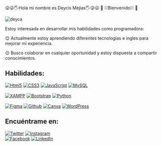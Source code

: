 
😜😜🖐Hola mi nombre es Deycis Mejias🖐😜😜
         👀 ❕❕❕Bienvenido❕❕❕ 👀


![deyca](https://user-images.githubusercontent.com/97744656/195995927-98f9ce75-f8d7-43bd-8cef-1545cd473673.png)






 Estoy interesada en desarrollar mis habilidades como programadora:

 😉 Actualmente estoy aprendiendo diferentes tecnologías e ingles  para mejorar mi experiencia.

 😉 Busco colaborar en cualquier oportunidad y estoy dispuesta a compartir conocimientos.

## Habilidades:
[![Html5](https://img.shields.io/badge/html-FA7343?style=for-the-badge&logo=html5&logoColor=white&labelColor=101010)]()
[![CSS3](https://img.shields.io/badge/css-0095D5?style=for-the-badge&logo=css3&logoColor=white&labelColor=101010)]()
[![JavaScript](https://img.shields.io/badge/JavaScript-F7DF1E?style=for-the-badge&logo=javascript&logoColor=white&labelColor=101010)]()
[![MySQL](https://img.shields.io/badge/MySQL-4479A1?style=for-the-badge&logo=mysql&logoColor=white&labelColor=101010)]()
</br>
</br>
[![XAMPP](https://img.shields.io/badge/xampp-FF8C00?style=for-the-badge&logo=xampp&logoColor=white&labelColor=101010)]()
[![Bootstrap](https://img.shields.io/badge/bootstrap-9400D3?style=for-the-badge&logo=bootstrap&logoColor=white&labelColor=101010)]()
[![Python](https://img.shields.io/badge/python-FFFAF0?style=for-the-badge&logo=python&logoColor=white&labelColor=101010)]()
</br>
</br>
[![Figma](https://img.shields.io/badge/figma-9932CC?style=for-the-badge&logo=figma&logoColor=white&labelColor=101010)]()
[![Github](https://img.shields.io/badge/github-696969?style=for-the-badge&logo=github&logoColor=white&labelColor=101010)]()
[![Canva](https://img.shields.io/badge/canva-00BFFF?style=for-the-badge&logo=canva&logoColor=white&labelColor=101010)]()
[![WordPress](https://img.shields.io/badge/wordpress-FFFAF0?style=for-the-badge&logo=wordpress&logoColor=white&labelColor=101010)]()
</br>

## Encuéntrame en:

[![Twitter](https://img.shields.io/badge/Twitter-@deycis1-1DA1F2?style=for-the-badge&logo=twitter&logoColor=white&labelColor=101010)](https://twitter.com/mouredev)
[![Instagram](https://img.shields.io/badge/Instagram-@deicydavid-E4405F?style=for-the-badge&logo=instagram&logoColor=white&labelColor=101010)](https://instagram.com/mouredev)
</br>
[![Facebook](https://img.shields.io/badge/Facebook-deicy.mejias-1877F2?style=for-the-badge&logo=facebook&logoColor=white&labelColor=101010)](https://facebook.com/mouredev)
[![LinkedIn](https://img.shields.io/badge/LinkedIn-Deycis_mejias-0077B5?style=for-the-badge&logo=linkedin&logoColor=white&labelColor=101010)](https://www.linkedin.com/in/braismoure)




